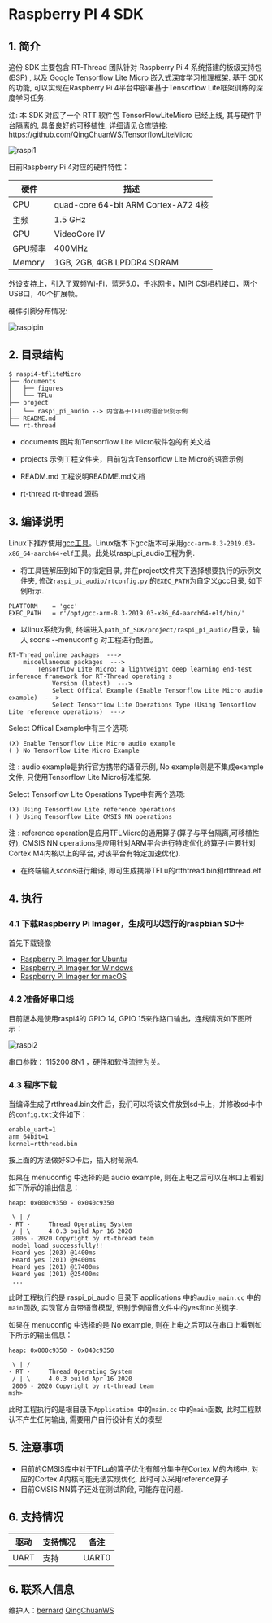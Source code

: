 # Raspberry PI 4 SDK

## 1. 简介

这份 SDK 主要包含 RT-Thread 团队针对 Raspberry Pi 4 系统搭建的板级支持包(BSP) , 以及 Google Tensorflow Lite Micro 嵌入式深度学习推理框架. 基于 SDK 的功能, 可以实现在Raspberry Pi 4平台中部署基于Tensorflow Lite框架训练的深度学习任务.

注: 本 SDK 对应了一个 RTT 软件包 TensorFlowLiteMicro 已经上线, 其与硬件平台隔离的, 具备良好的可移植性, 详细请见仓库链接: https://github.com/QingChuanWS/TensorflowLiteMicro

![raspi1](documents/figures/raspipi4.png)

目前Raspberry Pi 4对应的硬件特性：

| 硬件    | 描述                                |
| ------- | ----------------------------------- |
| CPU     | quad-core 64-bit ARM Cortex-A72 4核 |
| 主频    | 1.5 GHz                             |
| GPU     | VideoCore IV                        |
| GPU频率 | 400MHz                              |
| Memory  | 1GB, 2GB, 4GB LPDDR4 SDRAM          |

外设支持上，引入了双频Wi-Fi，蓝牙5.0，千兆网卡，MIPI CSI相机接口，两个USB口，40个扩展帧。

硬件引脚分布情况:

![raspipin](documents/figures/raspipin.png)

## 2. 目录结构

```
$ raspi4-tfliteMicro
├── documents
│   ├── figures
│   └── TFLu
├── project
│   └── raspi_pi_audio --> 内含基于TFLu的语音识别示例
├── README.md
└── rt-thread
```

- documents
  图片和Tensorflow Lite Micro软件包的有关文档
  
- projects
  示例工程文件夹，目前包含Tensorflow Lite Micro的语音示例
  
- READM.md
  工程说明README.md文档
  
- rt-thread
  rt-thread 源码

## 3. 编译说明

Linux下推荐使用[gcc工具][2]。Linux版本下gcc版本可采用`gcc-arm-8.3-2019.03-x86_64-aarch64-elf`工具。此处以raspi_pi_audio工程为例. 

- 将工具链解压到如下的指定目录, 并在project文件夹下选择想要执行的示例文件夹,  修改`raspi_pi_audio/rtconfig.py` 的`EXEC_PATH`为自定义gcc目录, 如下例所示.

```
PLATFORM    = 'gcc'
EXEC_PATH   = r'/opt/gcc-arm-8.3-2019.03-x86_64-aarch64-elf/bin/'  
```

- 以linux系统为例, 终端进入`path_of_SDK/project/raspi_pi_audio/`目录，输入 scons --menuconfig 对工程进行配置。

```
RT-Thread online packages  --->
	miscellaneous packages  --->
		Tensorflow Lite Micro: a lightweight deep learning end-test inference framework for RT-Thread operating s
			Version (latest)  --->  
			Select Offical Example (Enable Tensorflow Lite Micro audio example)  --->      
            Select Tensorflow Lite Operations Type (Using Tensorflow Lite reference operations)  ---> 
```

Select Offical Example中有三个选项:

```
(X) Enable Tensorflow Lite Micro audio example 
( ) No Tensorflow Lite Micro Example 
```

注 : audio example是执行官方携带的语音示例, No example则是不集成example文件, 只使用Tensorflow Lite Micro标准框架. 

Select Tensorflow Lite Operations Type中有两个选项:

```
(X) Using Tensorflow Lite reference operations
( ) Using Tensorflow Lite CMSIS NN operations 
```

注 : reference operation是应用TFLMicro的通用算子(算子与平台隔离,可移植性好),  CMSIS NN operations是应用针对ARM平台进行特定优化的算子(主要针对Cortex M4内核以上的平台, 对该平台有特定加速优化).

- 在终端输入scons进行编译, 即可生成携带TFLu的rtthtread.bin和rtthread.elf

## 4. 执行

### 4.1 下载**Raspberry Pi Imager**，生成可以运行的raspbian SD卡

首先下载镜像

* [Raspberry Pi Imager for Ubuntu](https://downloads.raspberrypi.org/imager/imager_amd64.deb)
* [Raspberry Pi Imager for Windows](https://downloads.raspberrypi.org/imager/imager.exe)
* [Raspberry Pi Imager for macOS](https://downloads.raspberrypi.org/imager/imager.dmg)

### 4.2 准备好串口线

目前版本是使用raspi4的 GPIO 14, GPIO 15来作路口输出，连线情况如下图所示：

![raspi2](documents/figures/raspberrypi-console.png)

串口参数： 115200 8N1 ，硬件和软件流控为关。

### 4.3 程序下载

当编译生成了rtthread.bin文件后，我们可以将该文件放到sd卡上，并修改sd卡中的`config.txt`文件如下：

```
enable_uart=1
arm_64bit=1
kernel=rtthread.bin
```

按上面的方法做好SD卡后，插入树莓派4.

如果在 menuconfig 中选择的是 audio example, 则在上电之后可以在串口上看到如下所示的输出信息：

```text
heap: 0x000c9350 - 0x040c9350

 \ | /
- RT -     Thread Operating System
 / | \     4.0.3 build Apr 16 2020
 2006 - 2020 Copyright by rt-thread team
 model load successfully!!
 Heard yes (203) @1400ms
 Heard yes (201) @9400ms
 Heard yes (201) @17400ms
 Heard yes (201) @25400ms
 ...
```

此时工程执行的是 raspi_pi_audio 目录下 applications 中的`audio_main.cc` 中的`main`函数, 实现官方自带语音模型, 识别示例语音文件中的yes和no关键字. 

如果在 menuconfig 中选择的是 No example, 则在上电之后可以在串口上看到如下所示的输出信息：

```text
heap: 0x000c9350 - 0x040c9350

 \ | /
- RT -     Thread Operating System
 / | \     4.0.3 build Apr 16 2020
 2006 - 2020 Copyright by rt-thread team
msh>
```

此时工程执行的是根目录下`Application `中的`main.cc` 中的`main`函数, 此时工程默认不产生任何输出, 需要用户自行设计有关的模型

## 5. 注意事项

- 目前的CMSIS库中对于TFLu的算子优化有部分集中在Cortex M的内核中, 对应的Cortex A内核可能无法实现优化, 此时可以采用reference算子
- 目前CMSIS NN算子还处在测试阶段, 可能存在问题. 

## 6. 支持情况

| 驱动 | 支持情况  |  备注  |
| ------ | ----  | :------:  |
| UART | 支持 | UART0|

## 6. 联系人信息

维护人：[bernard][5]  [QingChuanWS][7]

[1]: https://www.rt-thread.org/page/download.html
[2]: https://developer.arm.com/tools-and-software/open-source-software/developer-tools/gnu-toolchain/gnu-a/downloads
[3]: https://downloads.raspberrypi.org/raspbian_lite_latest
[4]: https://etcher.io
[5]: https://github.com/BernardXiong
[6]:https://tensorflow.google.cn/lite/microcontrollers
[7]:https://github.com/QingChuanWS/raspi4-tfliteMicro

